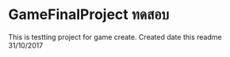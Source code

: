 # GameFinalProject ทดสอบ
This is testting project for game create.
Created date this readme 31/10/2017

